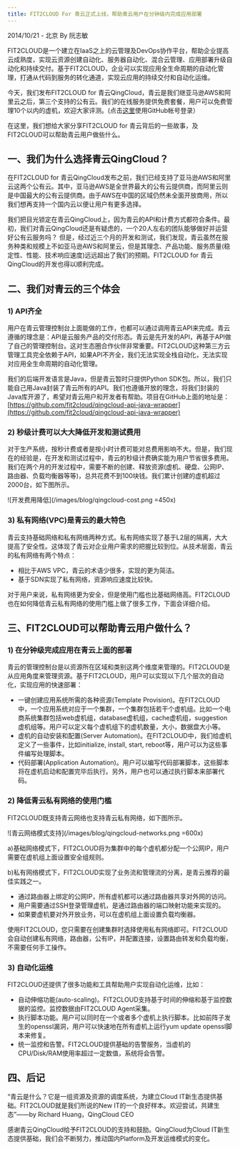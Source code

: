 ```yaml
---
title: FIT2CLOUD For 青云正式上线，帮助青云用户在分钟级内完成应用部署
---
```


<p class="meta">2014/10/21 - 北京 By 阮志敏</p>

FIT2CLOUD是一个建立在IaaS之上的云管理及DevOps协作平台，帮助企业提高云成熟度，实现云资源创建自动化、服务器自动化、混合云管理、应用部署升级自动化和持续交付。基于FIT2CLOUD，企业可以实现应用全生命周期的自动化管理，打通从代码到服务的转化通道，实现云应用的持续交付和自动化运维。

今天，我们发布FIT2CLOUD for 青云QingCloud，青云是我们继亚马逊AWS和阿里云之后，第三个支持的公有云。我们的在线服务提供免费套餐，用户可以免费管理10个以内的虚机，欢迎大家评测。(点击[这里](http://qingcloud.fit2cloud.com/github_login)使用GitHub帐号登录）

在这里，我们想给大家分享FIT2CLOUD for 青云背后的一些故事，及FIT2CLOUD可以帮助青云用户做些什么。

<h2>一、我们为什么选择青云QingCloud？</h2>

在FIT2CLOUD for 青云QingCloud发布之前，我们已经支持了亚马逊AWS和阿里云这两个公有云。其中，亚马逊AWS是全世界最大的公有云提供商，而阿里云则是中国最大的公有云提供商。由于AWS在中国的区域仍然未全面开放商用，所以我们想再支持一个国内云以便让用户有更多选择。

我们把目光锁定在青云QingCloud上，因为青云的API和计费方式都符合条件。最初，我们对青云QingCloud还是有疑虑的，一个20人左右的团队能够做好并运营好公有云服务吗？ 但是，经过近三个月的开发和测试，我们发现，青云虽然在服务种类和规模上不如亚马逊AWS和阿里云，但是其理念、产品功能、服务质量(稳定性、性能、技术响应速度)远远超出了我们的预期。FIT2CLOUD for 青云QingCloud的开发也得以顺利完成。

<h2>二、我们对青云的三个体会</h2>

<h3>1) API齐全</h3>

用户在青云管理控制台上面能做的工作，也都可以通过调用青云API来完成。青云遵循的理念是：API是云服务产品的交付形态。青云是先开发的API，再基于API做了自己的管理控制台。这对生态圈合作伙伴非常重要。FIT2CLOUD这种第三方云管理工具完全依赖于API，如果API不齐全，我们无法实现全栈自动化，无法实现对应用全生命周期的自动化管理。

我们的后端开发语言是Java，但是青云暂时只提供Python SDK包。所以，我们只能自己用Java封装了青云所有的API。我们也遵循开放的理念，将我们封装的Java库开源了，希望对青云用户和开发者有帮助。项目在GitHub上面的地址是：[https://github.com/fit2cloud/qingcloud-api-java-wrapper](https://github.com/fit2cloud/qingcloud-api-java-wrapper)

<h3>2) 秒级计费可以大大降低开发和测试费用</h3>

对于生产系统，按秒计费或者是按小时计费可能对总费用影响不大。但是，我们现在的经验是，在开发和测试过程中，青云的秒级计费确实能为用户节省很多费用。我们在两个月的开发过程中，需要不断的创建、释放资源(虚机、硬盘、公网IP、路由器、负载均衡器等等)，总共花费不到100块钱。我们累计创建的虚机超过2000台，如下图所示。

![开发费用降低](/images/blog/qingcloud-cost.png =450x)

<h3>3) 私有网络(VPC)是青云的最大特色</h3>

青云支持基础网络和私有网络两种方式。私有网络实现了基于L2层的隔离，大大提高了安全性。这体现了青云对企业用户需求的把握比较到位。从技术层面，青云的私有网络有两个特点：

   * 相比于AWS VPC，青云的术语少很多，实现的更为简洁。
   * 基于SDN实现了私有网络，资源响应速度比较快。
   
对于用户来说，私有网络更为安全，但是使用门槛也比基础网络高。FIT2CLOUD也在如何降低青云私有网络的使用门槛上做了很多工作，下面会详细介绍。
 
<h2>三、FIT2CLOUD可以帮助青云用户做什么？</h2>

<h3>1) 在分钟级完成应用在青云上面的部署</h3>

青云的管理控制台是以资源所在区域和类别这两个维度来管理的。FIT2CLOUD是从应用角度来管理资源。基于FIT2CLOUD，用户可以实现以下几个层次的自动化，实现应用的快速部署：

   * 一键创建应用系统所需的各种资源(Template Provision)。在FIT2CLOUD中，一个应用系统对应于一个集群，一个集群包括若干个虚机组。比如一个电商系统集群包括web虚机组，database虚机组，cache虚机组，suggestion虚机组等。用户可以定义每个虚机组下的虚机数量，大小，数据盘大小等。
   * 虚机的自动安装和配置(Server Automation)。在FIT2CLOUD中，我们给虚机定义了一些事件，比如initialize, install, start, reboot等，用户可以为这些事件编写处理脚本。
   * 代码部署(Application Automation)。用户可以编写代码部署脚本，这些脚本将在虚机启动和配置完毕后执行。另外，用户也可以通过执行脚本来部署代码。

<h3>2) 降低青云私有网络的使用门槛</h3>

FIT2CLOUD既支持青云网络也支持青云私有网络，如下图所示。

![青云网络模式支持](/images/blog/qingcloud-networks.png =600x)

<p>a)基础网络模式下，FIT2CLOUD将为集群中的每个虚机都分配一个公网IP，用户需要在虚机组上面设置安全组规则。</p>
<p>b)私有网络模式下，FIT2CLOUD实现了业务流和管理流的分离，是青云推荐的最佳实践之一。</p>

   * 通过路由器上绑定的公网IP，所有虚机都可以通过路由器共享对外网的访问。
   * 用户需要通过SSH登录管理虚机，是通过路由器的端口映射功能来实现的。
   * 如果要虚机要对外开放业务，可以在虚机组上面设置负载均衡器。
   
使用FIT2CLOUD，您只需要在创建集群时选择使用私有网络即可。FIT2CLOUD会自动创建私有网络，路由器，公有IP，并配置连接，设置路由转发和负载均衡，不需要任何手工操作。

<h3>3) 自动化运维</h3>

FIT2CLOUD还提供了很多功能和工具帮助用户实现自动化运维，比如：

   * 自动伸缩功能(auto-scaling)。FIT2CLOUD支持基于时间的伸缩和基于监控数据的监控。监控数据由FIT2CLOUD Agent采集。
   * 执行脚本功能。用户可以同时在一个或者多个虚机上执行脚本。比如前阵子发生的openssl漏洞，用户可以快速地在所有虚机上运行yum update openssl脚本来修复。
   * 统一监控和告警。FIT2CLOUD提供基础的告警服务，当虚机的CPU/Disk/RAM使用率超过一定数值，系统将会告警。

<h2>四、后记</h2>

“青云是什么？它是一组资源及资源的调度系统，为建立Cloud IT新生态提供基础。FIT2CLOUD就是我们所说的New IT的一个良好样本。欢迎尝试，共建生态”——by Richard Huang，QingCloud CEO

感谢青云QingCloud给予FIT2CLOUD的支持和鼓励。QingCloud为Cloud IT新生态提供基础，我们会不断努力，推动国内Platform及开发运维模式的变化。
